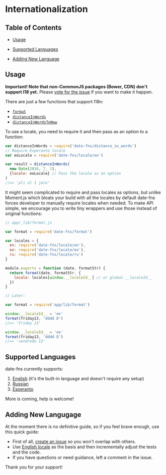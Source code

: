 # Internationalization

## Table of Contents

- [Usage](#usage)

- [Supported Languages](#supported-languages)

- [Adding New Language](#adding-new-language)

## Usage

**Important! Note that non-CommonJS packages (Bower, CDN)
don't support I18 yet.** Please [vote for the issue](https://github.com/date-fns/date-fns/issues/232)
if you want to make it happen.

There are just a few functions that support I18n:

- [`format`](https://date-fns.org/docs/format)
- [`distanceInWords`](https://date-fns.org/docs/distanceInWords)
- [`distanceInWordsToNow`](https://date-fns.org/docs/https://date-fns.org/docs/distanceInWordsToNow)

To use a locale, you need to require it and then pass
as an option to a function:

```js
var distanceInWords = require('date-fns/distance_in_words')
// Require Esperanto locale
var eoLocale = require('date-fns/locale/eo')

var result = distanceInWords(
  new Date(2016, 7, 1),
  {locale: eoLocale} // Pass the locale as an option
)
//=> 'pli ol 1 jaro'
```

It might seem complicated to require and pass locales as options,
but unlike Moment.js which bloats your build with all the locales
by default date-fns forces developer to manually require locales when needed.
To make API simple, we encourage you to write tiny wrappers and use those
instead of original functions:

```js
// app/_lib/format.js

var format = require('date-fns/format')

var locales = {
  en: require('date-fns/locale/en'),
  eo: require('date-fns/locale/eo'),
  ru: require('date-fns/locale/ru')
}

module.exports = function (date, formatStr) {
  return format(date, formatStr, {
    locale: locales[window.__localeId__] // or global.__localeId__
  })
}

// Later:

var format = require('app/lib/format')

window.__localeId__ = 'en'
format(friday13, 'dddd D')
//=> 'Friday 13'

window.__localeId__ = 'eo'
format(friday13, 'dddd D')
//=> 'vendredo 13'
```

## Supported Languages

date-fns currently supports:

1. [English](https://github.com/date-fns/date-fns/tree/master/src/locale/en)
   (it's the built-in language and doesn't require any setup)
2. [Russian](https://github.com/date-fns/date-fns/tree/master/src/locale/ru)
3. [Esperanto](https://github.com/date-fns/date-fns/tree/master/src/locale/eo)

More is coming, help is welcome!

## Adding New Langugage

At the moment there is no definitive guide, so if you feel brave enough,
use this quick guide:

- First of all, [create an issue](https://github.com/date-fns/date-fns/issues/new?title=XXX%20language%20support&labels[]=I18n)
  so you won't overlap with others.
- Use [English locale](https://github.com/date-fns/date-fns/tree/master/src/locale/en)
  as the basis and then incrementally adjust the tests and the code.
- If you have questions or need guidance, left a comment in the issue.

Thank you for your support!
